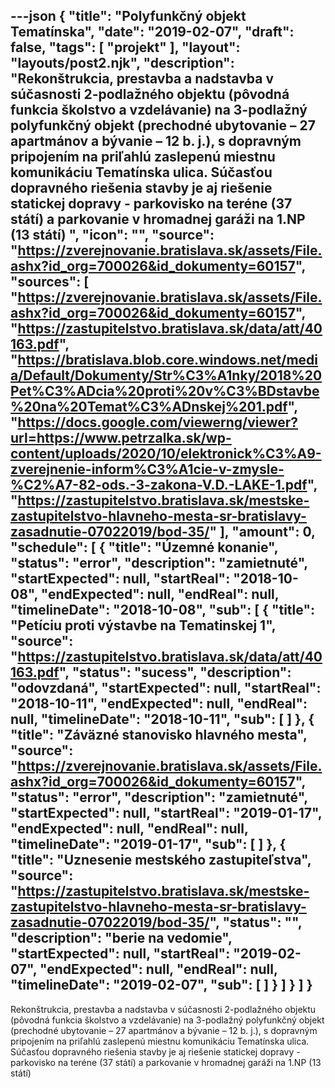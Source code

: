 ---json
{
   "title": "Polyfunkčný objekt Tematínska",
   "date": "2019-02-07",
   "draft": false,
   "tags": [
      "projekt"
   ],
   "layout": "layouts/post2.njk",
   "description": "Rekonštrukcia, prestavba a nadstavba v súčasnosti 2-podlažného objektu (pôvodná funkcia školstvo a vzdelávanie) na 3-podlažný polyfunkčný objekt (prechodné ubytovanie – 27 apartmánov a bývanie – 12 b. j.), s dopravným pripojením na priľahlú zaslepenú miestnu komunikáciu Tematínska ulica. Súčasťou dopravného riešenia stavby je aj riešenie statickej dopravy - parkovisko na teréne (37 státí) a parkovanie v hromadnej garáži na 1.NP (13 státí) ",
   "icon": "",
   "source": "https://zverejnovanie.bratislava.sk/assets/File.ashx?id_org=700026&id_dokumenty=60157",
   "sources": [
      "https://zverejnovanie.bratislava.sk/assets/File.ashx?id_org=700026&id_dokumenty=60157",
      "https://zastupitelstvo.bratislava.sk/data/att/40163.pdf",
      "https://bratislava.blob.core.windows.net/media/Default/Dokumenty/Str%C3%A1nky/2018%20Pet%C3%ADcia%20proti%20v%C3%BDstavbe%20na%20Temat%C3%ADnskej%201.pdf",
      "https://docs.google.com/viewerng/viewer?url=https://www.petrzalka.sk/wp-content/uploads/2020/10/elektronick%C3%A9-zverejnenie-inform%C3%A1cie-v-zmysle-%C2%A7-82-ods.-3-zakona-V.D.-LAKE-1.pdf",
      "https://zastupitelstvo.bratislava.sk/mestske-zastupitelstvo-hlavneho-mesta-sr-bratislavy-zasadnutie-07022019/bod-35/"
   ],
   "amount": 0,
   "schedule": [
      {
         "title": "Územné konanie",
         "status": "error",
         "description": "zamietnuté",
         "startExpected": null,
         "startReal": "2018-10-08",
         "endExpected": null,
         "endReal": null,
         "timelineDate": "2018-10-08",
         "sub": [
            {
               "title": "Petíciu proti výstavbe na Tematinskej 1",
               "source": "https://zastupitelstvo.bratislava.sk/data/att/40163.pdf",
               "status": "sucess",
               "description": "odovzdaná",
               "startExpected": null,
               "startReal": "2018-10-11",
               "endExpected": null,
               "endReal": null,
               "timelineDate": "2018-10-11",
               "sub": [  ]
            },
            {
               "title": "Záväzné stanovisko hlavného mesta",
               "source": "https://zverejnovanie.bratislava.sk/assets/File.ashx?id_org=700026&id_dokumenty=60157",
               "status": "error",
               "description": "zamietnuté",
               "startExpected": null,
               "startReal": "2019-01-17",
               "endExpected": null,
               "endReal": null,
               "timelineDate": "2019-01-17",
               "sub": [  ]
            },
            {
               "title": "Uznesenie mestského zastupiteľstva",
               "source": "https://zastupitelstvo.bratislava.sk/mestske-zastupitelstvo-hlavneho-mesta-sr-bratislavy-zasadnutie-07022019/bod-35/",
               "status": "",
               "description": "berie na vedomie",
               "startExpected": null,
               "startReal": "2019-02-07",
               "endExpected": null,
               "endReal": null,
               "timelineDate": "2019-02-07",
               "sub": [  ]
            }
         ]
      }
   ]
}
---

Rekonštrukcia, prestavba a nadstavba v súčasnosti 2-podlažného objektu (pôvodná funkcia školstvo a vzdelávanie) na 3-podlažný polyfunkčný objekt (prechodné ubytovanie – 27 apartmánov a bývanie – 12 b. j.), s dopravným pripojením na priľahlú zaslepenú miestnu komunikáciu Tematínska ulica. Súčasťou dopravného riešenia stavby je aj riešenie statickej dopravy - parkovisko na teréne (37 státí) a parkovanie v hromadnej garáži na 1.NP (13 státí) 